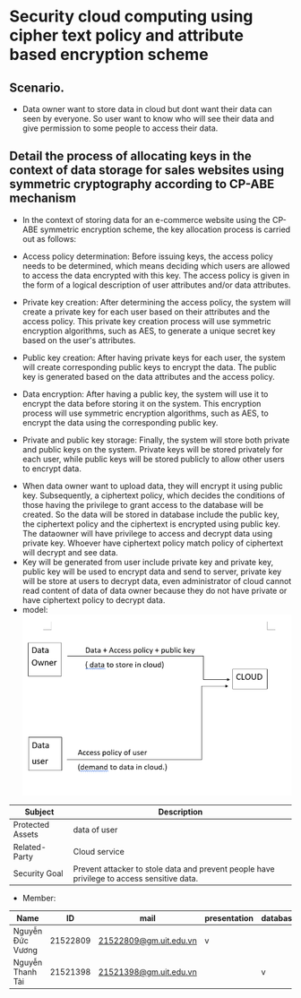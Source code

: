 # Security cloud computing using cipher text policy and attribute based encryption scheme
## Scenario.
- Data owner want to store data in cloud but dont want their data can seen by everyone. So user want to know who will see their data and give permission to some people to access their data.
## Detail the process of allocating keys in the context of data storage for sales websites using symmetric cryptography according to CP-ABE mechanism
- In the context of storing data for an e-commerce website using the CP-ABE symmetric encryption scheme, the key allocation process is carried out as follows:

 + Access policy determination: Before issuing keys, the access policy needs to be determined, which means deciding which users are allowed to access the data encrypted with this key. The access policy is given in the form of a logical description of user attributes and/or data attributes.

 + Private key creation: After determining the access policy, the system will create a private key for each user based on their attributes and the access policy. This private key creation process will use symmetric encryption algorithms, such as AES, to generate a unique secret key based on the user's attributes.

 + Public key creation: After having private keys for each user, the system will create corresponding public keys to encrypt the data. The public key is generated based on the data attributes and the access policy.

 + Data encryption: After having a public key, the system will use it to encrypt the data before storing it on the system. This encryption process will use symmetric encryption algorithms, such as AES, to encrypt the data using the corresponding public key.

 + Private and public key storage: Finally, the system will store both private and public keys on the system. Private keys will be stored privately for each user, while public keys will be stored publicly to allow other users to encrypt data.

- When data owner want to upload data, they will encrypt it using public key. Subsequently, a ciphertext policy, which decides the conditions of those having the privilege to grant access to the database will be created. So the data will be stored in database include the public key, the ciphertext policy and the ciphertext is encrypted using public key. The dataowner will have privilege to access and decrypt data using private key. Whoever have ciphertext policy match policy of ciphertext will decrypt and see data.
- Key will be generated from user include private key and private key, public key will be used to encrypt data and send to server, private key will be store at users to decrypt data, even administrator of cloud cannot read content of data of data owner because they do not have private or have ciphertext policy to decrypt data.
- model:
![model_system](https://github.com/superKool/CP-ABE/blob/main/systemModel.png)


Subject  | Description  
--- | ---
Protected Assets  | data of user
Related-Party | Cloud service
Security Goal | Prevent attacker to stole data and prevent people have privilege to access sensitive data.


- Member:

Name | ID | mail | presentation |  database  | agorithm | UI
--- | --- | ---  | --- | --- | --- | ---
Nguyễn Đức Vương  | 21522809 | 21522809@gm.uit.edu.vn | v |  | v| |
Nguyễn Thanh Tài  | 21521398  | 21521398@gm.uit.edu.vn |  | v | | v|